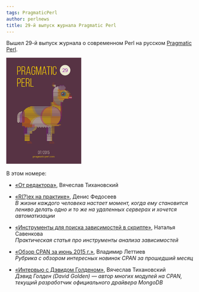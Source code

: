 ```yaml
---
tags: PragmaticPerl
author: perlnews
title: 29-й выпуск журнала Pragmatic Perl
---
```

Вышел 29-й выпуск журнала о современном Perl на русском [Pragmatic Perl](http://pragmaticperl.com).

[![Pragmatic Perl 29](/blog/2015/07/22/01-pragmatic-perl-29/pp29.png)](http://pragmaticperl.com/issues/29)

В этом номере:

- [«От редактора»](http://pragmaticperl.com/a/3887a41e), Вячеслав Тихановский

- [«R(?)ex на практике»](http://pragmaticperl.com/a/67466ac8), Денис
  Федосеев<br> _В жизни каждого человека настает момент, когда ему становится
  лениво делать одно и то же на удаленных серверах и хочется автоматизации_

- [«Инструменты для поиска зависимостей в
  скрипте»](http://pragmaticperl.com/a/afc82804), Наталья Савенкова<br>
  _Практическая статья про инструменты анализа зависимостей_

- [«Обзор CPAN за июнь 2015 г.»](http://pragmaticperl.com/a/e1de0fa9), Владимир
  Леттиев<br> _Рубрика с обзором интересных новинок CPAN за прошедший месяц_

- [«Интервью с Дэвидом Голденом»](http://pragmaticperl.com/a/efd1add7),
  Вячеслав Тихановский<br> _Дэвид Голден (David Golden) — автор многих модулей
  на CPAN, текущий разработчик официального драйвера MongoDB_

